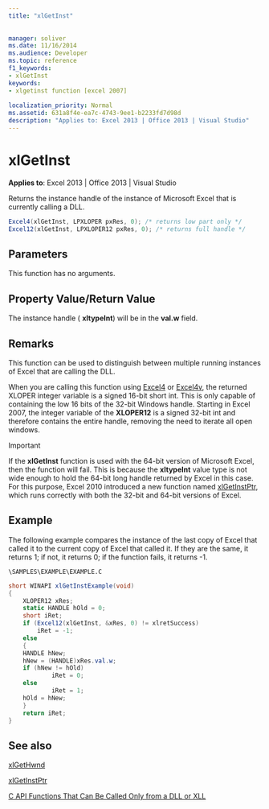 ```yaml
---
title: "xlGetInst"
 
 
manager: soliver
ms.date: 11/16/2014
ms.audience: Developer
ms.topic: reference
f1_keywords:
- xlGetInst
keywords:
- xlgetinst function [excel 2007]
 
localization_priority: Normal
ms.assetid: 631a8f4e-ea7c-4743-9ee1-b2233fd7d98d
description: "Applies to: Excel 2013 | Office 2013 | Visual Studio"
---
```


# xlGetInst

 **Applies to**: Excel 2013 | Office 2013 | Visual Studio 
  
Returns the instance handle of the instance of Microsoft Excel that is currently calling a DLL.
  
```cs
Excel4(xlGetInst, LPXLOPER pxRes, 0); /* returns low part only */
Excel12(xlGetInst, LPXLOPER12 pxRes, 0); /* returns full handle */
```

## Parameters

This function has no arguments.
  
## Property Value/Return Value

The instance handle ( **xltypeInt**) will be in the **val.w** field. 
  
## Remarks

This function can be used to distinguish between multiple running instances of Excel that are calling the DLL.
  
When you are calling this function using [Excel4](excel4-excel12.md) or [Excel4v](excel4v-excel12v.md), the returned XLOPER integer variable is a signed 16-bit short int. This is only capable of containing the low 16 bits of the 32-bit Windows handle. Starting in Excel 2007, the integer variable of the **XLOPER12** is a signed 32-bit int and therefore contains the entire handle, removing the need to iterate all open windows. 
  
> [!IMPORTANT]
> If the **xlGetInst** function is used with the 64-bit version of Microsoft Excel, then the function will fail. This is because the **xltypeInt** value type is not wide enough to hold the 64-bit long handle returned by Excel in this case. For this purpose, Excel 2010 introduced a new function named [xlGetInstPtr](xlgetinstptr.md), which runs correctly with both the 32-bit and 64-bit versions of Excel. 
  
## Example

The following example compares the instance of the last copy of Excel that called it to the current copy of Excel that called it. If they are the same, it returns 1; if not, it returns 0; if the function fails, it returns -1.
  
 `\SAMPLES\EXAMPLE\EXAMPLE.C`
  
```cs
short WINAPI xlGetInstExample(void)
{
    XLOPER12 xRes;
    static HANDLE hOld = 0;
    short iRet;
    if (Excel12(xlGetInst, &xRes, 0) != xlretSuccess)
        iRet = -1;
    else
    {
    HANDLE hNew;
    hNew = (HANDLE)xRes.val.w;
    if (hNew != hOld)
            iRet = 0;
    else
            iRet = 1;
    hOld = hNew;
    }
    return iRet;
}
```

## See also



[xlGetHwnd](xlgethwnd.md)
  
[xlGetInstPtr](xlgetinstptr.md)


[C API Functions That Can Be Called Only from a DLL or XLL](c-api-functions-that-can-be-called-only-from-a-dll-or-xll.md)

